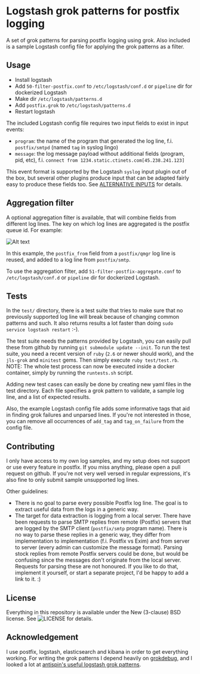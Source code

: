 Logstash grok patterns for postfix logging
==========================================

A set of grok patterns for parsing postfix logging using grok. Also included is a sample Logstash config file for applying the grok patterns as a filter.

Usage
-----

- Install logstash
- Add `50-filter-postfix.conf` to `/etc/logstash/conf.d` or `pipeline` dir for dockerized Logstash
- Make dir `/etc/logstash/patterns.d`
- Add `postfix.grok` to `/etc/logstash/patterns.d`
- Restart logstash

The included Logstash config file requires two input fields to exist in input events:

- `program`: the name of the program that generated the log line, f.i. `postfix/smtpd` (named `tag` in syslog lingo)
- `message`: the log message payload without additional fields (program, pid, etc), f.i. `connect from 1234.static.ctinets.com[45.238.241.123]`

This event format is supported by the Logstash `syslog` input plugin out of the box, but several other plugins produce input that can be adapted fairly easy to produce these fields too. See [ALTERNATIVE INPUTS](ALTERNATIVE-INPUTS.md) for details.

Aggregation filter
-----

A optional aggregation filter is available, that will combine fields from different log lines. The key on which log lines are aggregated is the postfix queue id. For example:

![Alt text](aggregation_example_pic.jpg?raw=true)

In this example, the `postfix_from` field from a `postfix/qmgr` log line is reused, and added to a log line from `postfix/smtp`.

To use the aggregation filter, add `51-filter-postfix-aggregate.conf` to `/etc/logstash/conf.d` or `pipeline` dir for dockerized Logstash.


Tests
-----

In the `test/` directory, there is a test suite that tries to make sure that no previously supported log line will break because of changing common patterns and such. It also returns results a lot faster than doing `sudo service logstash restart` :-).

The test suite needs the patterns provided by Logstash, you can easily pull these from github by running `git submodule update --init`. To run the test suite, you need a recent version of `ruby` (`2.6` or newer should work), and the `jls-grok` and `minitest` gems. Then simply execute `ruby test/test.rb`. NOTE: The whole test process can now be executed inside a docker container, simply by running the `runtests.sh` script.

Adding new test cases can easily be done by creating new yaml files in the test directory. Each file specifies a grok pattern to validate, a sample log line, and a list of expected results.

Also, the example Logstash config file adds some informative tags that aid in finding grok failures and unparsed lines. If you're not interested in those, you can remove all occurrences of `add_tag` and `tag_on_failure` from the config file.

Contributing
------------

I only have access to my own log samples, and my setup does not support or use every feature in postfix. If you miss anything, please open a pull request on github. If you're not very well versed in regular expressions, it's also fine to only submit sample unsupported log lines.

Other guidelines:
- There is no goal to parse every possible Postfix log line. The goal is to extract useful data from the logs in a generic way.
- The target for data extraction is logging from a local server. There have been requests to parse SMTP replies from remote (Postfix) servers that are logged by the SMTP client (`postfix/smtp` program name). There is no way to parse these replies in a generic way, they differ from implementation to implementation (f.i. Postfix vs Exim) and from server to server (every admin can customize the message format). Parsing stock replies from remote Postfix servers could be done, but would be confusing since the messages don't originate from the local server. Requests for parsing these are not honoured. If you like to do that, implement it yourself, or start a separate project, I'd be happy to add a link to it. :)

License
-------

Everything in this repository is available under the New (3-clause) BSD license. See ![LICENSE](LICENSE) for details.

Acknowledgement
---------------
I use postfix, logstash, elasticsearch and kibana in order to get everything working.
For writing the grok patterns I depend heavily on [grokdebug](https://grokdebug.herokuapp.com/), and I looked a lot at [antispin's useful logstash grok patterns](http://antisp.in/2014/04/useful-logstash-grok-patterns/).
